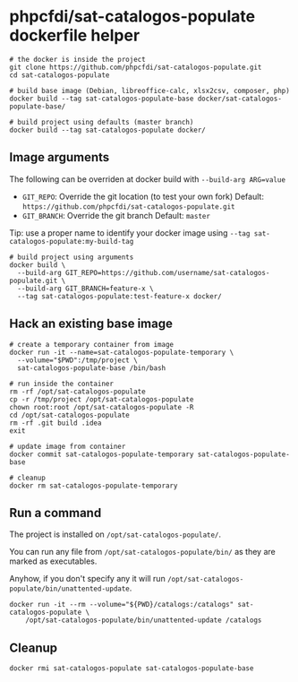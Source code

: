 # phpcfdi/sat-catalogos-populate dockerfile helper

```shell script
# the docker is inside the project
git clone https://github.com/phpcfdi/sat-catalogos-populate.git
cd sat-catalogos-populate

# build base image (Debian, libreoffice-calc, xlsx2csv, composer, php)
docker build --tag sat-catalogos-populate-base docker/sat-catalogos-populate-base/

# build project using defaults (master branch)
docker build --tag sat-catalogos-populate docker/
```

## Image arguments

The following can be overriden at docker build with `--build-arg ARG=value`

- `GIT_REPO`: Override the git location (to test your own fork)
    Default: `https://github.com/phpcfdi/sat-catalogos-populate.git`
- `GIT_BRANCH`: Override the git branch
    Default: `master`

Tip: use a proper name to identify your docker image using `--tag sat-catalogos-populate:my-build-tag`

```shell script
# build project using arguments
docker build \
  --build-arg GIT_REPO=https://github.com/username/sat-catalogos-populate.git \
  --build-arg GIT_BRANCH=feature-x \
  --tag sat-catalogos-populate:test-feature-x docker/
```

## Hack an existing base image

```shell script
# create a temporary container from image
docker run -it --name=sat-catalogos-populate-temporary \
  --volume="$PWD":/tmp/project \
  sat-catalogos-populate-base /bin/bash

# run inside the container
rm -rf /opt/sat-catalogos-populate
cp -r /tmp/project /opt/sat-catalogos-populate
chown root:root /opt/sat-catalogos-populate -R
cd /opt/sat-catalogos-populate
rm -rf .git build .idea
exit

# update image from container
docker commit sat-catalogos-populate-temporary sat-catalogos-populate-base

# cleanup
docker rm sat-catalogos-populate-temporary
```

## Run a command

The project is installed on `/opt/sat-catalogos-populate/`.

You can run any file from `/opt/sat-catalogos-populate/bin/` as they are marked as executables.

Anyhow, if you don't specify any it will run `/opt/sat-catalogos-populate/bin/unattented-update`.

```shell script
docker run -it --rm --volume="${PWD}/catalogs:/catalogs" sat-catalogos-populate \
    /opt/sat-catalogos-populate/bin/unattented-update /catalogs
```

## Cleanup

```shell script
docker rmi sat-catalogos-populate sat-catalogos-populate-base
```
